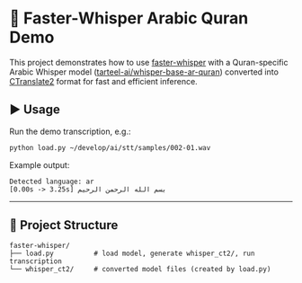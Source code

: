 # 📖 Faster-Whisper Arabic Quran Demo

This project demonstrates how to use [faster-whisper](https://github.com/guillaumekln/faster-whisper) with a Quran-specific Arabic Whisper model ([tarteel-ai/whisper-base-ar-quran](https://huggingface.co/tarteel-ai/whisper-base-ar-quran)) converted into [CTranslate2](https://github.com/OpenNMT/CTranslate2) format for fast and efficient inference.

## ▶️ Usage

Run the demo transcription, e.g.:

```bash
python load.py ~/develop/ai/stt/samples/002-01.wav
```

Example output:

```
Detected language: ar
[0.00s -> 3.25s] بسم الله الرحمن الرحيم
```

---

## 📂 Project Structure

```
faster-whisper/
├── load.py          # load model, generate whisper_ct2/, run transcription
└── whisper_ct2/     # converted model files (created by load.py)
```

